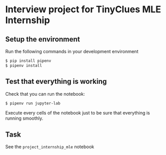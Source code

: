 # Interview project for TinyClues MLE Internship


## Setup the environment
Run the following commands in your development environment
```bash
$ pip install pipenv
$ pipenv install
```


## Test that everything is working
Check that you can run the notebook:
```bash
$ pipenv run jupyter-lab
```
Execute every cells of the notebook just to be sure that everything is running smoothly.

## Task
See the `project_internship_mle` notebook
